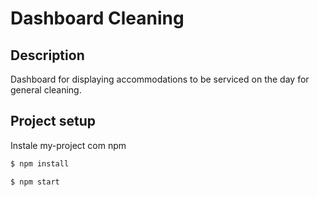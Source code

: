 
# Dashboard Cleaning

## Description

Dashboard for displaying accommodations to be serviced on the day for general cleaning.


## Project setup

Instale my-project com npm

```bash
$ npm install
```

```bash
$ npm start
```

